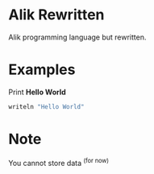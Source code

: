 # Alik Rewritten

Alik programming language but rewritten.

# Examples

Print **Hello World**

```bash
writeln "Hello World"
```

# Note

You cannot store data <sup>(for now)</sup>
